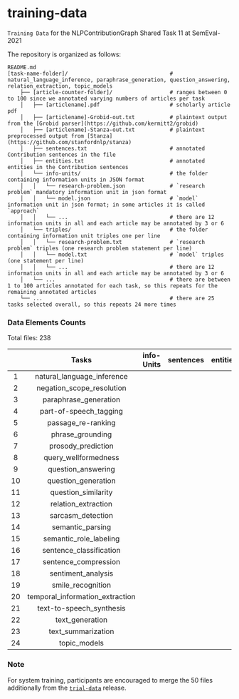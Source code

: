 # training-data
`Training Data` for the NLPContributionGraph Shared Task 11 at SemEval-2021

The repository is organized as follows:

    README.md                            
    [task-name-folder]/                                # natural_language_inference, paraphrase_generation, question_answering, relation_extraction, topic_models
        ├── [article-counter-folder]/                  # ranges between 0 to 100 since we annotated varying numbers of articles per task
        │   ├── [articlename].pdf                      # scholarly article pdf
        │   ├── [articlename]-Grobid-out.txt           # plaintext output from the [Grobid parser](https://github.com/kermitt2/grobid)
        │   ├── [articlename]-Stanza-out.txt           # plaintext preprocessed output from [Stanza](https://github.com/stanfordnlp/stanza)
        │   ├── sentences.txt                          # annotated Contribution sentences in the file
        │   ├── entities.txt                           # annotated entities in the Contribution sentences
        │   └── info-units/                            # the folder containing information units in JSON format
        │   │   └── research-problem.json              # `research problem` mandatory information unit in json format
        │   │   └── model.json                         # `model` information unit in json format; in some articles it is called `approach`
        │   │   └── ...                                # there are 12 information units in all and each article may be annotated by 3 or 6
        │   └── triples/                               # the folder containing information unit triples one per line
        │   │   └── research-problem.txt               # `research problem` triples (one research problem statement per line)
        │   │   └── model.txt                          # `model` triples (one statement per line)
        │   │   └── ...                                # there are 12 information units in all and each article may be annotated by 3 or 6
        │   └── ...                                    # there are between 1 to 100 articles annotated for each task, so this repeats for the remaining annotated articles
        └── ...                                        # there are 25 tasks selected overall, so this repeats 24 more times

### Data Elements Counts

Total files: 238

|| Tasks | info-Units | sentences | entities | triples total | subject | predicate | object |
| :---: | :---: |:---:|  :---:   |   :---:  | :---: |  :---:  |   :---:   |  :---: |
|1 | natural_language_inference    |    |     |     | 7330 |3171 |1251 |5242 |
|2 | negation_scope_resolution     |    |     |     |  94  | 50  | 42  | 80  |
|3 |   paraphrase_generation       |    |     |     |  175 | 99  | 77  | 160 |
|4 |   part-of-speech_tagging      |    |     |     |  479 | 249 | 156 | 401 |
|5 |     passage_re-ranking        |    |     |     |  123 | 63  | 66  | 103 |
|6 |      phrase_grounding         |    |     |     |  102 | 58  | 53  | 94  |
|7 |     prosody_prediction        |    |     |     |  103 | 58  | 43  | 97  |
|8 |    query_wellformedness       |    |     |     |  35  | 22  | 25  | 33  |
|9 |     question_answering        |    |     |     | 640  | 332 | 203 | 547 |
|10|    question_generation        |    |     |     |  87  | 45  | 44  | 74  |
|11|    question_similarity        |    |     |     |  51  | 30  | 26  | 49  |
|12|    relation_extraction        |    |     |     | 1084 | 552 | 372 | 922 |
|13|     sarcasm_detection         |    |     |     | 136  | 77  | 73  | 116 |
|14|     semantic_parsing          |    |     |     | 180  | 91  | 74  | 157 |
|15| semantic_role_labeling        |    |     |     | 318  | 163 | 137 | 288 |
|16| sentence_classification       |    |     |     | 297  | 167 | 134 | 273 |
|17| sentence_compression          |    |     |     | 248  | 138 | 104 | 223 |
|18|   sentiment_analysis          |    |     |     | 4086 |1864 | 940 |2967 |
|19|   smile_recognition           |    |     |     |  54  | 29  | 34  | 49  |
|20|temporal_information_extraction|    |     |     |  93  | 58  | 62  | 85  |
|21|   text-to-speech_synthesis    |    |     |     | 192  | 103 | 98  | 174 |
|22|       text_generation         |    |     |     | 420  | 222 | 165 | 351 |
|23|     text_summarization        |    |     |     | 1010 | 513 | 346 | 825 |
|24|        topic_models           |    |     |     |  48  | 30  | 28  | 48  |


### Note

For system training, participants are encouraged to merge the 50 files additionally from the [`trial-data`](https://github.com/ncg-task/trial-data) release.
